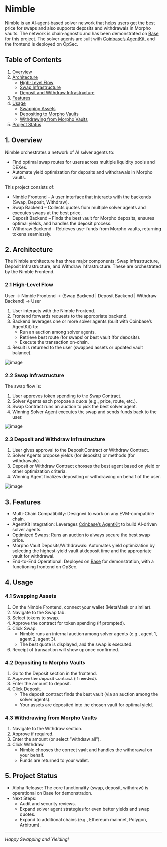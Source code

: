 # Nimble

Nimble is an AI‐agent‐based solver network that helps users get the best price for swaps and also supports deposits and withdrawals in Morpho vaults. The network is chain‐agnostic and has been demonstrated on [Base](https://base.org/) for this project. The solver agents are built with [Coinbase’s AgentKit](https://github.com/coinbase/agentkit), and the frontend is deployed on OpSec.

## Table of Contents

1. [Overview](#overview)  
2. [Architecture](#architecture)  
   - [High-Level Flow](#high-level-flow)  
   - [Swap Infrastructure](#swap-infrastructure)  
   - [Deposit and Withdraw Infrastructure](#deposit-and-withdraw-infrastructure)
3. [Features](#features)
4. [Usage](#usage)
   - [Swapping Assets](#swapping-assets)
   - [Depositing to Morpho Vaults](#depositing-to-morpho-vaults)
   - [Withdrawing from Morpho Vaults](#withdrawing-from-morpho-vaults)
5. [Project Status](#project-status)

## 1. Overview

Nimble orchestrates a network of AI solver agents to:

- Find optimal swap routes for users across multiple liquidity pools and DEXes.
- Automate yield optimization for deposits and withdrawals in Morpho vaults.

This project consists of:
- Nimble Frontend – A user interface that interacts with the backends (Swap, Deposit, Withdraw).
- Swap Backend – Collects quotes from multiple solver agents and executes swaps at the best price.
- Deposit Backend – Finds the best vault for Morpho deposits, ensures optimal yields, and handles the deposit process.
- Withdraw Backend – Retrieves user funds from Morpho vaults, returning tokens seamlessly.


## 2. Architecture

The Nimble architecture has three major components: Swap Infrastructure, Deposit Infrastructure, and Withdraw Infrastructure. These are orchestrated by the Nimble Frontend.

### 2.1 High-Level Flow


User -> Nimble Frontend -> (Swap Backend | Deposit Backend | Withdraw Backend) -> User

1. User interacts with the Nimble Frontend.  
2. Frontend forwards requests to the appropriate backend.  
3. Backend leverages one or more solver agents (built with Coinbase’s AgentKit) to:
   - Run an auction among solver agents.
   - Retrieve best route (for swaps) or best vault (for deposits).
   - Execute the transaction on-chain.
4. Result is returned to the user (swapped assets or updated vault balance).

![image](https://github.com/user-attachments/assets/1c57f852-00f5-4d46-83b0-42f476013ed5)


### 2.2 Swap Infrastructure

The swap flow is:

1. User approves token spending to the Swap Contract.
2. Solver Agents each propose a quote (e.g., price, route, etc.).
3. Swap Contract runs an auction to pick the best solver agent.
4. Winning Solver Agent executes the swap and sends funds back to the user.

![image](https://github.com/user-attachments/assets/9d1c51fb-bb4d-4adf-9335-5d92bc351458)


### 2.3 Deposit and Withdraw Infrastructure

1. User gives approval to the Deposit Contract or Withdraw Contract.
2. Solver Agents propose yields (for deposits) or methods (for withdrawals).
3. Deposit or Withdraw Contract chooses the best agent based on yield or other optimization criteria.
4. Winning Agent finalizes depositing or withdrawing on behalf of the user.

![image](https://github.com/user-attachments/assets/c60113e2-f9a3-49c1-b5c7-f7287fdc8c0c)




## 3. Features

- Multi-Chain Compatibility: Designed to work on any EVM-compatible chain.
- AgentKit Integration: Leverages [Coinbase’s AgentKit](https://github.com/coinbase/agentkit) to build AI-driven solver agents.
- Optimized Swaps: Runs an auction to always secure the best swap price.
- Morpho Vault Deposits/Withdrawals: Automates yield optimization by selecting the highest-yield vault at deposit time and the appropriate vault for withdrawal.
- End-to-End Operational: Deployed on [Base](https://base.org/) for demonstration, with a functioning frontend on OpSec.

## 4. Usage

### 4.1 Swapping Assets

1. On the Nimble Frontend, connect your wallet (MetaMask or similar).
2. Navigate to the Swap tab.
3. Select tokens to swap.
4. Approve the contract for token spending (if prompted).
5. Click Swap.  
   - Nimble runs an internal auction among solver agents (e.g., agent 1, agent 2, agent 3).
   - The best quote is displayed, and the swap is executed.
6. Receipt of transaction will show up once confirmed.

### 4.2 Depositing to Morpho Vaults

1. Go to the Deposit section in the frontend.
2. Approve the deposit contract (if needed).
3. Enter the amount to deposit.
4. Click Deposit.  
   - The deposit contract finds the best vault (via an auction among the solver agents).
   - Your assets are deposited into the chosen vault for optimal yield.

### 4.3 Withdrawing from Morpho Vaults

1. Navigate to the Withdraw section.
2. Approve if required.
3. Enter the amount (or select “withdraw all”).
4. Click Withdraw.  
   - Nimble chooses the correct vault and handles the withdrawal on your behalf.
   - Funds are returned to your wallet.

## 5. Project Status

- Alpha Release: The core functionality (swap, deposit, withdraw) is operational on Base for demonstration.  
- Next Steps:
  - Audit and security reviews.
  - Expand solver agent strategies for even better yields and swap quotes.
  - Expand to additional chains (e.g., Ethereum mainnet, Polygon, Arbitrum).

---

*Happy Swapping and Yielding!*
